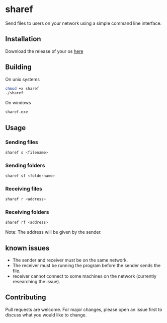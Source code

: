 # sharef
Send files to users on your network using a simple command line interface.

## Installation
Download the release of your os [here](https://github.com/Kahono0/share-files-cli/releases/tag/v0.0.1)

## Building
On unix systems
```bash
chmod +x sharef
./sharef
```
On windows
```bash
sharef.exe
```

## Usage
### Sending files
```bash
sharef s <filename>
```

### Sending folders
```bash
sharef sf <foldername>
```

### Receiving files
```bash
sharef r <address>
```

### Receiving folders
```bash
sharef rf <address>
```

Note: The address will be given by the sender.

## known issues
- The sender and receiver must be on the same network.
- The receiver must be running the program before the sender sends the file.
- receiver cannot connect to some machines on the network (currently researching the issue).

## Contributing
Pull requests are welcome. For major changes, please open an issue first to discuss what you would like to change.

